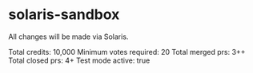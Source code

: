 # solaris-sandbox
All changes will be made via Solaris.

Total credits: 10,000
Minimum votes required: 20
Total merged prs: 3++
Total closed prs: 4+
Test mode active: true
